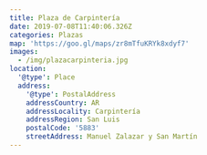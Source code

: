 ```yaml
---
title: Plaza de Carpintería
date: 2019-07-08T11:40:06.326Z
categories: Plazas
map: 'https://goo.gl/maps/zr8mTfuKRYk8xdyf7'
images:
  - /img/plazacarpinteria.jpg
location:
  '@type': Place
  address:
    '@type': PostalAddress
    addressCountry: AR
    addressLocality: Carpintería
    addressRegion: San Luis
    postalCode: '5883'
    streetAddress: Manuel Zalazar y San Martín
---
```


